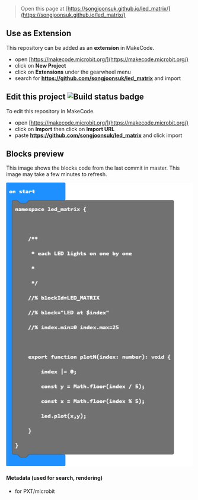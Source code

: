 
> Open this page at [https://songjoonsuk.github.io/led_matrix/](https://songjoonsuk.github.io/led_matrix/)

## Use as Extension

This repository can be added as an **extension** in MakeCode.

* open [https://makecode.microbit.org/](https://makecode.microbit.org/)
* click on **New Project**
* click on **Extensions** under the gearwheel menu
* search for **https://github.com/songjoonsuk/led_matrix** and import

## Edit this project ![Build status badge](https://github.com/songjoonsuk/led_matrix/workflows/MakeCode/badge.svg)

To edit this repository in MakeCode.

* open [https://makecode.microbit.org/](https://makecode.microbit.org/)
* click on **Import** then click on **Import URL**
* paste **https://github.com/songjoonsuk/led_matrix** and click import

## Blocks preview

This image shows the blocks code from the last commit in master.
This image may take a few minutes to refresh.

![A rendered view of the blocks](https://github.com/songjoonsuk/led_matrix/raw/master/.github/makecode/blocks.png)

#### Metadata (used for search, rendering)

* for PXT/microbit
<script src="https://makecode.com/gh-pages-embed.js"></script><script>makeCodeRender("{{ site.makecode.home_url }}", "{{ site.github.owner_name }}/{{ site.github.repository_name }}");</script>
